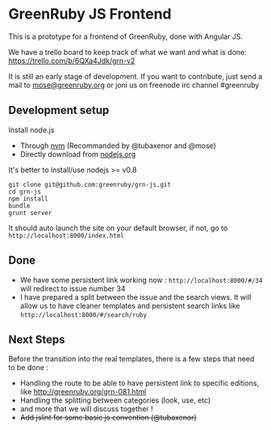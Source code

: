 # GreenRuby JS Frontend

This is a prototype for a frontend of GreenRuby, done with Angular JS.

We have a trello board to keep track of what we want and what is done:
https://trello.com/b/6QXa4Jdk/grn-v2

It is still an early stage of development. If you want to contribute, just send a mail to mose@greenruby.org or joni us on freenode irc channel #greenruby

## Development setup

Install node.js

- Through [nvm](https://github.com/creationix/nvm) (Recommanded by @tubaxenor and @mose)
- Directly download from [nodejs.org](http://nodejs.org/download/)

It's better to install/use nodejs >= v0.8

    git clone git@github.com:greenruby/grn-js.git
    cd grn-js
    npm install
    bundle
    grunt server

It should auto launch the site on your default browser, if not, go to `http://localhost:8000/index.html`

## Done

* We have some persistent link working now : `http://localhost:8000/#/34` will redirect to issue number 34
* I have prepared a split between the issue and the search views. It will allow us to have cleaner templates and persistent search links like `http://localhost:8000/#/search/ruby`

## Next Steps

Before the transition into the real templates, there is a few steps that need to be done :

- Handling the route to be able to have persistent link to specific editions, like http://greenruby.org/grn-081.html
- Handling the splitting between categories (look, use, etc)
- and more that we will discuss together !
- ~~Add jslint for some basic js convention (@tubaxenor)~~

